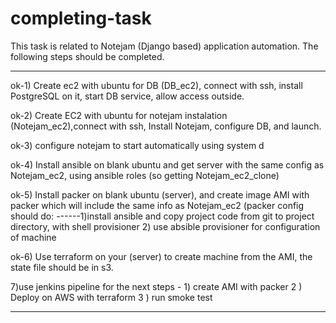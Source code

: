 # completing-task
This task is related to Notejam (Django based) application automation.
The following steps should be completed.
**************************************************************  
ok-1) Create ec2 with ubuntu for DB (DB_ec2), connect with ssh, install PostgreSQL on it, start DB service, allow access outside.

ok-2) Create EC2 with ubuntu for notejam instalation (Notejam_ec2),connect with ssh, Install Notejam, configure DB, and launch.

ok-3) configure notejam to start automatically using system d

ok-4) Install ansible on blank ubuntu and get server with the same config as Notejam_ec2, using ansible roles (so getting Notejam_ec2_clone)

ok-5) Install packer on blank ubuntu (server), and create image AMI with packer which will include the same info as Notejam_ec2 (packer config should do:
------1)install ansible and copy project code from git to project directory, with shell provisioner 2)  use absible provisioner for configuration of machine

ok-6) Use terraform on your (server) to create machine from the AMI, the state file should be in s3.

7)use jenkins pipeline for the next steps - 1) create AMI with packer 2 ) Deploy on AWS with terraform 3 ) run smoke test  
**********************************************************************

